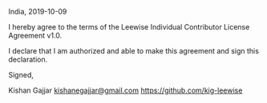 India, 2019-10-09

I hereby agree to the terms of the Leewise Individual Contributor License
Agreement v1.0.

I declare that I am authorized and able to make this agreement and sign this
declaration.

Signed,

Kishan Gajjar kishanegajjar@gmail.com https://github.com/kig-leewise

